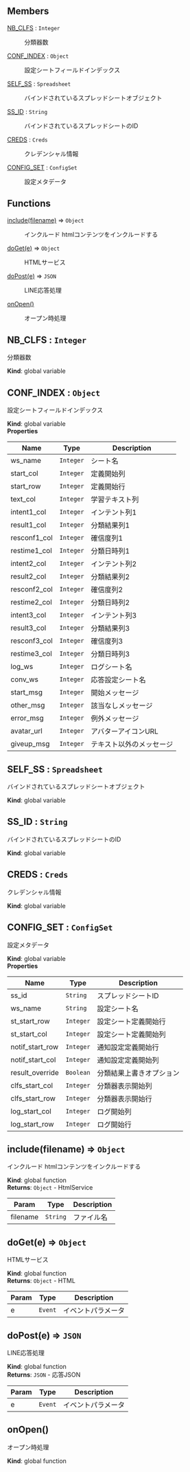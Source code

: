 ## Members

<dl>
<dt><a href="#NB_CLFS">NB_CLFS</a> : <code>Integer</code></dt>
<dd><p>分類器数</p>
</dd>
<dt><a href="#CONF_INDEX">CONF_INDEX</a> : <code>Object</code></dt>
<dd><p>設定シートフィールドインデックス</p>
</dd>
<dt><a href="#SELF_SS">SELF_SS</a> : <code>Spreadsheet</code></dt>
<dd><p>バインドされているスプレッドシートオブジェクト</p>
</dd>
<dt><a href="#SS_ID">SS_ID</a> : <code>String</code></dt>
<dd><p>バインドされているスプレッドシートのID</p>
</dd>
<dt><a href="#CREDS">CREDS</a> : <code>Creds</code></dt>
<dd><p>クレデンシャル情報</p>
</dd>
<dt><a href="#CONFIG_SET">CONFIG_SET</a> : <code>ConfigSet</code></dt>
<dd><p>設定メタデータ</p>
</dd>
</dl>

## Functions

<dl>
<dt><a href="#include">include(filename)</a> ⇒ <code>Object</code></dt>
<dd><p>インクルード
htmlコンテンツをインクルードする</p>
</dd>
<dt><a href="#doGet">doGet(e)</a> ⇒ <code>Object</code></dt>
<dd><p>HTMLサービス</p>
</dd>
<dt><a href="#doPost">doPost(e)</a> ⇒ <code>JSON</code></dt>
<dd><p>LINE応答処理</p>
</dd>
<dt><a href="#onOpen">onOpen()</a></dt>
<dd><p>オープン時処理</p>
</dd>
</dl>

<a name="NB_CLFS"></a>

## NB_CLFS : <code>Integer</code>
分類器数

**Kind**: global variable  
<a name="CONF_INDEX"></a>

## CONF_INDEX : <code>Object</code>
設定シートフィールドインデックス

**Kind**: global variable  
**Properties**

| Name | Type | Description |
| --- | --- | --- |
| ws_name | <code>Integer</code> | シート名 |
| start_col | <code>Integer</code> | 定義開始列 |
| start_row | <code>Integer</code> | 定義開始行 |
| text_col | <code>Integer</code> | 学習テキスト列 |
| intent1_col | <code>Integer</code> | インテント列1 |
| result1_col | <code>Integer</code> | 分類結果列1 |
| resconf1_col | <code>Integer</code> | 確信度列1 |
| restime1_col | <code>Integer</code> | 分類日時列1 |
| intent2_col | <code>Integer</code> | インテント列2 |
| result2_col | <code>Integer</code> | 分類結果列2 |
| resconf2_col | <code>Integer</code> | 確信度列2 |
| restime2_col | <code>Integer</code> | 分類日時列2 |
| intent3_col | <code>Integer</code> | インテント列3 |
| result3_col | <code>Integer</code> | 分類結果列3 |
| resconf3_col | <code>Integer</code> | 確信度列3 |
| restime3_col | <code>Integer</code> | 分類日時列3 |
| log_ws | <code>Integer</code> | ログシート名 |
| conv_ws | <code>Integer</code> | 応答設定シート名 |
| start_msg | <code>Integer</code> | 開始メッセージ |
| other_msg | <code>Integer</code> | 該当なしメッセージ |
| error_msg | <code>Integer</code> | 例外メッセージ |
| avatar_url | <code>Integer</code> | アバターアイコンURL |
| giveup_msg | <code>Integer</code> | テキスト以外のメッセージ |

<a name="SELF_SS"></a>

## SELF_SS : <code>Spreadsheet</code>
バインドされているスプレッドシートオブジェクト

**Kind**: global variable  
<a name="SS_ID"></a>

## SS_ID : <code>String</code>
バインドされているスプレッドシートのID

**Kind**: global variable  
<a name="CREDS"></a>

## CREDS : <code>Creds</code>
クレデンシャル情報

**Kind**: global variable  
<a name="CONFIG_SET"></a>

## CONFIG_SET : <code>ConfigSet</code>
設定メタデータ

**Kind**: global variable  
**Properties**

| Name | Type | Description |
| --- | --- | --- |
| ss_id | <code>String</code> | スプレッドシートID |
| ws_name | <code>String</code> | 設定シート名 |
| st_start_row | <code>Integer</code> | 設定シート定義開始行 |
| st_start_col | <code>Integer</code> | 設定シート定義開始列 |
| notif_start_row | <code>Integer</code> | 通知設定定義開始行 |
| notif_start_col | <code>Integer</code> | 通知設定定義開始列 |
| result_override | <code>Boolean</code> | 分類結果上書きオプション |
| clfs_start_col | <code>Integer</code> | 分類器表示開始列 |
| clfs_start_row | <code>Integer</code> | 分類器表示開始行 |
| log_start_col | <code>Integer</code> | ログ開始列 |
| log_start_row | <code>Integer</code> | ログ開始行 |

<a name="include"></a>

## include(filename) ⇒ <code>Object</code>
インクルード
htmlコンテンツをインクルードする

**Kind**: global function  
**Returns**: <code>Object</code> - HtmlService  

| Param | Type | Description |
| --- | --- | --- |
| filename | <code>String</code> | ファイル名 |

<a name="doGet"></a>

## doGet(e) ⇒ <code>Object</code>
HTMLサービス

**Kind**: global function  
**Returns**: <code>Object</code> - HTML  

| Param | Type | Description |
| --- | --- | --- |
| e | <code>Event</code> | イベントパラメータ |

<a name="doPost"></a>

## doPost(e) ⇒ <code>JSON</code>
LINE応答処理

**Kind**: global function  
**Returns**: <code>JSON</code> - 応答JSON  

| Param | Type | Description |
| --- | --- | --- |
| e | <code>Event</code> | イベントパラメータ |

<a name="onOpen"></a>

## onOpen()
オープン時処理

**Kind**: global function  

